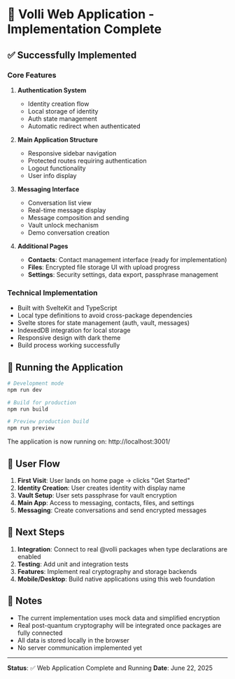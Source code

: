 # 🎉 Volli Web Application - Implementation Complete

## ✅ Successfully Implemented

### Core Features
1. **Authentication System**
   - Identity creation flow
   - Local storage of identity
   - Auth state management
   - Automatic redirect when authenticated

2. **Main Application Structure**
   - Responsive sidebar navigation
   - Protected routes requiring authentication
   - Logout functionality
   - User info display

3. **Messaging Interface**
   - Conversation list view
   - Real-time message display
   - Message composition and sending
   - Vault unlock mechanism
   - Demo conversation creation

4. **Additional Pages**
   - **Contacts**: Contact management interface (ready for implementation)
   - **Files**: Encrypted file storage UI with upload progress
   - **Settings**: Security settings, data export, passphrase management

### Technical Implementation
- Built with SvelteKit and TypeScript
- Local type definitions to avoid cross-package dependencies
- Svelte stores for state management (auth, vault, messages)
- IndexedDB integration for local storage
- Responsive design with dark theme
- Build process working successfully

## 🚀 Running the Application

```bash
# Development mode
npm run dev

# Build for production
npm run build

# Preview production build
npm run preview
```

The application is now running on: http://localhost:3001/

## 🔄 User Flow

1. **First Visit**: User lands on home page → clicks "Get Started"
2. **Identity Creation**: User creates identity with display name
3. **Vault Setup**: User sets passphrase for vault encryption
4. **Main App**: Access to messaging, contacts, files, and settings
5. **Messaging**: Create conversations and send encrypted messages

## 🔧 Next Steps

1. **Integration**: Connect to real @volli packages when type declarations are enabled
2. **Testing**: Add unit and integration tests
3. **Features**: Implement real cryptography and storage backends
4. **Mobile/Desktop**: Build native applications using this web foundation

## 📝 Notes

- The current implementation uses mock data and simplified encryption
- Real post-quantum cryptography will be integrated once packages are fully connected
- All data is stored locally in the browser
- No server communication implemented yet

---

**Status**: ✅ Web Application Complete and Running
**Date**: June 22, 2025